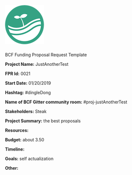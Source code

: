 
# ![BCF Logo Round Tiny](https://raw.githubusercontent.com/The-Bitcoin-Cash-Fund/Branding/master/BCF%20Symbol%20Round%20Tiny.png)
BCF Funding Proposal Request Template

**Project Name:**
JustAnotherTest

**FPR Id:**
0021

**Start Date:**
01/20/2019

**Hashtag:**
#dingleDong

**Name of BCF Gitter community room:**
#proj-justAnotherTest

**Stakeholders:**
Steak

**Project Summary:**
the best proposals

**Resources:**


**Budget:**
about 3.50

**Timeline:**


**Goals:**
self actualization

**Other:**

